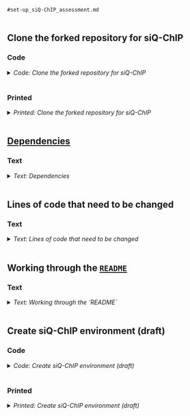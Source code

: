 
`#set-up_siQ-ChIP_assessment.md`
<br />
<br />

## Clone the forked repository for siQ-ChIP
### Code
<details>
<summary><i>Code: Clone the forked repository for siQ-ChIP</i></summary>

```bash
#!/bin/bash

cd "${HOME}/repos/2023_rDNA/src" \
    || echo "cd'ing failed; check on this"

#  Clone forked siQ-ChIP repository
if [[ ! -d siQ-ChIP ]]; then
    gh repo clone kalavattam/siQ-ChIP
fi

cd siQ-ChIP || echo "cd'ing failed; check on this"

git checkout -b cerevisiae

git push origin cerevisiae
```
</details>
<br />

### Printed
<details>
<summary><i>Printed: Clone the forked repository for siQ-ChIP</i></summary>

```txt
❯ cd "${HOME}/repos/2023_rDNA/src" \
>     || echo "cd'ing failed; check on this"


❯ if [[ ! -d siQ-ChIP ]]; then
then>     gh repo clone kalavattam/siQ-ChIP
then> fi
Cloning into 'siQ-ChIP'...
remote: Enumerating objects: 155, done.
remote: Counting objects: 100% (114/114), done.
remote: Compressing objects: 100% (106/106), done.
remote: Total 155 (delta 56), reused 27 (delta 7), pack-reused 41
Receiving objects: 100% (155/155), 33.79 MiB | 8.76 MiB/s, done.
Resolving deltas: 100% (73/73), done.
Updating upstream
From https://github.com/BradleyDickson/siQ-ChIP
 * [new branch]      master     -> upstream/master


A new release of gh is available: 2.11.3 → 2.39.2
To upgrade, run: brew update && brew upgrade gh
https://github.com/cli/cli/releases/tag/v2.39.2


❯ cd siQ-ChIP && git checkout -b cerevisiae
Switched to a new branch 'cerevisiae'


❯ git push origin cerevisiae
Total 0 (delta 0), reused 0 (delta 0), pack-reused 0
remote:
remote: Create a pull request for 'cerevisiae' on GitHub by visiting:
remote:      https://github.com/kalavattam/siQ-ChIP/pull/new/cerevisiae
remote:
To https://github.com/kalavattam/siQ-ChIP.git
 * [new branch]      cerevisiae -> cerevisiae
```
</details>
<br />

## [Dependencies]((https://github.com/kalavattam/siQ-ChIP#dependencies-and-assumptions))
### Text
<details>
<summary><i>Text: Dependencies</i></summary>

- [bc](https://anaconda.org/conda-forge/bc)
- [gfortran](https://anaconda.org/conda-forge/gfortran)
- [gnuplot](https://anaconda.org/conda-forge/gnuplot)
</details>
<br />

## Lines of code that need to be changed
### Text
<details>
<summary><i>Text: Lines of code that need to be changed</i></summary>

- [`WGfrechet.sh`](https://github.com/kalavattam/siQ-ChIP/blob/master/WGfrechet.sh)
    + [`L12`](https://github.com/kalavattam/siQ-ChIP/blob/master/WGfrechet.sh#L12)
    + [`L15-L16`](https://github.com/kalavattam/siQ-ChIP/blob/master/WGfrechet.sh#L15-L16)
    + [`L22-L34`](https://github.com/kalavattam/siQ-ChIP/blob/master/WGfrechet.sh#L22-L34)
    + `#MAYBE` [`L42-L43`](https://github.com/kalavattam/siQ-ChIP/blob/master/WGfrechet.sh#L42-L43)
- [`frechet.f90`](https://github.com/kalavattam/siQ-ChIP/blob/master/frechet.f90): It's not clear to me that anything needs to be changed here&mdash;but I am not sure.
- [`Bins.f90`](https://github.com/kalavattam/siQ-ChIP/blob/master/Bins.f90): Again, it's not clear to me that anything needs to be changed here&mdash;but I am not sure.
- [`getalpha.f90`](https://github.com/kalavattam/siQ-ChIP/blob/master/getalpha.f90): Again, it's not clear to me that anything needs to be changed here&mdash;but I am not sure.
- [`binReads.f90`](https://github.com/kalavattam/siQ-ChIP/blob/master/binReads.f90): It's not clear to me that anything needs to be changed here&mdash;but I am not sure.
</details>
<br />

## Working through the [`README`](https://github.com/BradleyDickson/siQ-ChIP#readme)
### Text
<details>
<summary><i>Text: Working through the `README`</i></summary>

#### Philosophy of use
...

To give you a quick sense of what siQ will require, you will need the following starting ingredients. We will cover all details for each of these points below.
1. <mark>bed files of aligned sequencing data</mark>
2. parameter files for siQ scaling (IP mass, input mass, average fragment length)
3. build EXPlayout file for your experiment (to define which ip, input, and parameters go together)
4. Link any annotations you want:  `ln -s PATH/your_annotations.bed ./Annotations.bed` ---> You gotta use `Annotations.bed `for the name you link to! If you have none, use `touch Annotations.bed`
5. Execute `./getsiq.sh > errorfile` or whatever is appropriate for your HPC

Each of these steps (save for generating your aligned bed files) is discussed below.

#### To perform siQ-ChIP
At this point you have determined your antibody:chromatin isotherm and managed to demonstrate clear observation of signal (captured DNA mass). Or maybe you just did ChIP without this isotherm, and that's ok. You can still apply the analysis here, but you inherit some caveats. Your samples have all been sequenced and you have mapped your data to your target genome. You will need the bed files from your alignment and you will need to prepare the following parameter files for all of your samples. (Bed files are to be sorted as usual with `sort -k1,1 -k2,2n`)

<b>Bed file format</b>: A bed file containing all QC'd paired-end reads for an IP and an INPUT sample. An example of the first few lines of one of these files are as follows where the chr, start, stop and length of reads is listed:

```txt
chr1    100000041       100000328       287
chr1    100000189       100000324       135
chr1    10000021        10000169        148
chr1    100000389       100000596       207
chr1    100000748       100001095       347
chr1    100000917       100001015       98
chr1    100000964       100001113       149
chr1    10000122        10000449        327
chr1    100001232       100001602       370
```

#### Parameter files
Each ChIP reaction has its own parameter file that contains the information required to compute the siQ-ChIP quantitative scale. Each parameter file <b><i>must</i></b> have the following information in the following format (example given below):
```txt
input sample volume
total volume before removal of input
input DNA mass (ng)
IP DNA mass (ng)
IP average fragment length (from Bioanalyzer)
input average fragment length (from Bioanalyzer)
```

An example file would look like this:
```txt
50
250
135
10
400
382
```

You may take input sample, then split the remaining chromatin for separate IPs. That's fine. Just be sure to enter the IP volume plus the input volume for the total volume in this parameter file.

At this point, you have a parameter file for each of your samples and you have a bed file for each sample (IP and input). Next, you need to build a "layout file" to tell the siQ-ChIP scripts which files go together and which samples should be quantitatively compared.

#### The EXPlayout file
siQ-ChIP enables the comparison of two or more ChIP-seq experiments. So we assume you have two IP datasets, two input datasets, and two sets of measurements required to evaluate the quantitative scale for each of these IP-cases. It is fine if you have one input that was shared for different IP.

The siQ-ChIP track for experiment 1 is built by combining IP1.bed input1.bed params1.in Likewise, the second experiment is processed using IP2.bed input2.bed params2.in. This is to say that the IP, input, and measurements (params) will be integrated to produce one track (at quantified scale) for each experiment.

To build all the siQ-ChIP tracks and to compare annotated fragment distributions and tracks, we only need to build the following EXPlayout file and make sure our params files are defined (see below). <b><i>No dashes in file names.</i></b>
```txt
#getTracks: IP.bed input.bed params output_name
IP1.bed input1.bed params1.in exp1siq
IP2.bed input2.bed params2.in exp2siq
#getResponse: CNTR.bed EXP.bed output_name
exp1siq.bed exp2siq.bed exp1TOexp2
#getFracts: data any order, last is output_name
IP1.bed IP2.bed input1.bed input2.bed MyExperiment
#END
```

If you only have one IP and one input, the you may make an EXPlayout like this:
```txt
#getTracks: IP.bed input.bed params output_name
IP1.bed input1.bed params1.in exp1siq
#getResponse: CNTR.bed EXP.bed output_name
#getFracts: data any order, last is output_name
#END
```

This will only build the siQ-scaled track that you have data for.

Likewise, you could compare two tracks that you've already built with siQ, as follows:
```txt
#getTracks: IP.bed input.bed params output_name
#getResponse: CNTR.bed EXP.bed output_name
exp1siq.bed exp2siq.bed exp1TOexp2
#getFracts: data any order, last is output_name
#END
```

This is useful if you thought of a comparison to make after you built your siQ scaled tracks, or if you acquired new data at a later time and don't need to rebuild all siQ-tracks.

The key here is that you need these section headers in EXPlayout, but the sections can be empty. Finally, you have to use the name EXPlayout. If you have to redo something or add a new comparison, save your EXPlayout to a meaningful name. Then edit it. This might get improved at a later time.

The getFracts section outputs datafiles named MyExperiment.
</details>
<br />

## Create siQ-ChIP environment (draft)
### Code
<details>
<summary><i>Code: Create siQ-ChIP environment (draft)</i></summary>

```bash
#!/bin/bash

unset envs && typeset -a envs
while IFS=$'\n' read -r line; do
    env_name=$(echo "${line}" | awk '{ print $1 }')
    envs+=( "${env_name}" )
done < <(conda info -e | grep -v "^#")
# echo_test "${envs[@]}"

EOI="siQ-ChIP_env"
found=0

for env in "${envs[@]}"; do
    if [[ "${env}" == *"${EOI}"* ]]; then
        echo "Env found amidst conda envs: ${env}."
        found=1
        break
    fi
done

if [[ ${found} -eq 0 ]]; then
    echo "Env not found amidst conda envs. Installing ${EOI}."
    mamba create \
        -n "${EOI}" \
        -c conda-forge \
        -c bioconda \
            bc \
            bedtools \
            gfortran \
            gnuplot
fi
```
</details>
<br />

### Printed
<details>
<summary><i>Printed: Create siQ-ChIP environment (draft)</i></summary>

```txt
❯ unset envs && typeset -a envs
❯ while IFS=$'\n' read -r line; do
>     env_name=$(echo "${line}" | awk '{ print $1 }')
>     envs+=( "${env_name}" )
> done < <(conda info -e | grep -v "^#")


❯ EOI="siQ-ChIP_env"
❯ found=0


❯ for env in "${envs[@]}"; do
>     if [[ "${env}" == *"${EOI}"* ]]; then
>         echo "Env found amidst conda envs: ${env}."
>         found=1
>         break
>     fi
> done
 

❯ if [[ ${found} -eq 0 ]]; then
>     echo "Env not found amidst conda envs. Installing ${EOI}."
>     mamba create \
>         -n "${EOI}" \
>         -c conda-forge \
>         -c bioconda \
>             bc \
>             bedtools \
>             gfortran \
>             gnuplot
> fi
Env not found amidst conda envs. Installing .

                  __    __    __    __
                 /  \  /  \  /  \  /  \
                /    \/    \/    \/    \
███████████████/  /██/  /██/  /██/  /████████████████████████
              /  / \   / \   / \   / \  \____
             /  /   \_/   \_/   \_/   \    o \__,
            / _/                       \_____/  `
            |/
        ███╗   ███╗ █████╗ ███╗   ███╗██████╗  █████╗
        ████╗ ████║██╔══██╗████╗ ████║██╔══██╗██╔══██╗
        ██╔████╔██║███████║██╔████╔██║██████╔╝███████║
        ██║╚██╔╝██║██╔══██║██║╚██╔╝██║██╔══██╗██╔══██║
        ██║ ╚═╝ ██║██║  ██║██║ ╚═╝ ██║██████╔╝██║  ██║
        ╚═╝     ╚═╝╚═╝  ╚═╝╚═╝     ╚═╝╚═════╝ ╚═╝  ╚═╝

        mamba (1.3.1) supported by @QuantStack

        GitHub:  https://github.com/mamba-org/mamba
        Twitter: https://twitter.com/QuantStack

█████████████████████████████████████████████████████████████


Looking for: ['bc', 'bedtools', 'gfortran', 'gnuplot']

bioconda/noarch                                      4.9MB @   3.4MB/s  1.6s
bioconda/linux-64                                    5.2MB @   2.2MB/s  2.5s
pkgs/main/linux-64                                   6.4MB @   2.7MB/s  2.8s
pkgs/r/linux-64                                               No change
pkgs/main/noarch                                              No change
pkgs/r/noarch                                                 No change
conda-forge/noarch                                  14.9MB @   4.5MB/s  3.9s
conda-forge/linux-64                                36.5MB @   5.6MB/s  7.2s
Transaction

  Prefix: /home/kalavatt/miniconda3/envs/siQ-ChIP_env

  Updating specs:

   - bc
   - bedtools
   - gfortran
   - gnuplot


  Package                           Version  Build               Channel                    Size
──────────────────────────────────────────────────────────────────────────────────────────────────
  Install:
──────────────────────────────────────────────────────────────────────────────────────────────────

  + _libgcc_mutex                       0.1  conda_forge         conda-forge/linux-64     Cached
  + _openmp_mutex                       4.5  2_gnu               conda-forge/linux-64     Cached
  + alsa-lib                         1.2.10  hd590300_0          conda-forge/linux-64     Cached
  + atk-1.0                          2.38.0  hd4edc92_1          conda-forge/linux-64     Cached
  + attr                              2.5.1  h166bdaf_1          conda-forge/linux-64     Cached
  + bc                               1.07.1  h7f98852_0          conda-forge/linux-64      103kB
  + bedtools                         2.31.1  hf5e1c6e_0          bioconda/linux-64        Cached
  + binutils_impl_linux-64             2.40  hf600244_0          conda-forge/linux-64     Cached
  + bzip2                             1.0.8  hd590300_5          conda-forge/linux-64     Cached
  + ca-certificates              2023.11.17  hbcca054_0          conda-forge/linux-64     Cached
  + cairo                            1.18.0  h3faef2a_0          conda-forge/linux-64     Cached
  + chrpath                            0.16  h7f98852_1002       conda-forge/linux-64       30kB
  + dbus                             1.13.6  h5008d03_3          conda-forge/linux-64     Cached
  + expat                             2.5.0  hcb278e6_1          conda-forge/linux-64     Cached
  + font-ttf-dejavu-sans-mono          2.37  hab24e00_0          conda-forge/noarch       Cached
  + font-ttf-inconsolata              3.000  h77eed37_0          conda-forge/noarch       Cached
  + font-ttf-source-code-pro          2.038  h77eed37_0          conda-forge/noarch       Cached
  + font-ttf-ubuntu                    0.83  h77eed37_1          conda-forge/noarch       Cached
  + fontconfig                       2.14.2  h14ed4e7_0          conda-forge/linux-64     Cached
  + fonts-conda-ecosystem                 1  0                   conda-forge/noarch       Cached
  + fonts-conda-forge                     1  0                   conda-forge/noarch       Cached
  + freetype                         2.12.1  h267a509_2          conda-forge/linux-64     Cached
  + fribidi                          1.0.10  h36c2ea0_0          conda-forge/linux-64     Cached
  + gcc                              13.2.0  h574f8da_2          conda-forge/linux-64       27kB
  + gcc_impl_linux-64                13.2.0  h338b0a0_3          conda-forge/linux-64     Cached
  + gdk-pixbuf                      2.42.10  h829c605_4          conda-forge/linux-64      572kB
  + gettext                          0.21.1  h27087fc_0          conda-forge/linux-64     Cached
  + gfortran                         13.2.0  h0584b13_2          conda-forge/linux-64       27kB
  + gfortran_impl_linux-64           13.2.0  h76e1118_3          conda-forge/linux-64     Cached
  + giflib                            5.2.1  h0b41bf4_3          conda-forge/linux-64     Cached
  + glib                             2.78.2  hfc55251_0          conda-forge/linux-64      488kB
  + glib-tools                       2.78.2  hfc55251_0          conda-forge/linux-64      112kB
  + gnuplot                           5.4.8  h142138f_0          conda-forge/linux-64        1MB
  + graphite2                        1.3.13  h58526e2_1001       conda-forge/linux-64     Cached
  + gst-plugins-base                 1.22.7  h8e1006c_0          conda-forge/linux-64     Cached
  + gstreamer                        1.22.7  h98fc4e7_0          conda-forge/linux-64     Cached
  + gtk2                            2.24.33  h90689f9_2          conda-forge/linux-64     Cached
  + harfbuzz                          8.3.0  h3d44ed6_0          conda-forge/linux-64     Cached
  + icu                                73.2  h59595ed_0          conda-forge/linux-64     Cached
  + kernel-headers_linux-64          2.6.32  he073ed8_16         conda-forge/noarch       Cached
  + keyutils                          1.6.1  h166bdaf_0          conda-forge/linux-64     Cached
  + krb5                             1.21.2  h659d440_0          conda-forge/linux-64     Cached
  + lame                              3.100  h166bdaf_1003       conda-forge/linux-64     Cached
  + ld_impl_linux-64                   2.40  h41732ed_0          conda-forge/linux-64     Cached
  + lerc                              4.0.0  h27087fc_0          conda-forge/linux-64     Cached
  + libcap                             2.69  h0f662aa_0          conda-forge/linux-64     Cached
  + libclang                         15.0.7  default_hb11cfb5_4  conda-forge/linux-64     Cached
  + libclang13                       15.0.7  default_ha2b6cf4_4  conda-forge/linux-64     Cached
  + libcups                           2.3.3  h4637d8d_4          conda-forge/linux-64     Cached
  + libdeflate                         1.19  hd590300_0          conda-forge/linux-64     Cached
  + libedit                    3.1.20191231  he28a2e2_2          conda-forge/linux-64     Cached
  + libevent                         2.1.12  hf998b51_1          conda-forge/linux-64     Cached
  + libexpat                          2.5.0  hcb278e6_1          conda-forge/linux-64     Cached
  + libffi                            3.4.2  h7f98852_5          conda-forge/linux-64     Cached
  + libflac                           1.4.3  h59595ed_0          conda-forge/linux-64     Cached
  + libgcc-devel_linux-64            13.2.0  ha9c7c90_103        conda-forge/noarch       Cached
  + libgcc-ng                        13.2.0  h807b86a_3          conda-forge/linux-64     Cached
  + libgcrypt                        1.10.3  hd590300_0          conda-forge/linux-64     Cached
  + libgd                             2.3.3  h119a65a_9          conda-forge/linux-64      224kB
  + libgfortran5                     13.2.0  ha4646dd_3          conda-forge/linux-64     Cached
  + libglib                          2.78.2  h783c2da_0          conda-forge/linux-64        3MB
  + libgomp                          13.2.0  h807b86a_3          conda-forge/linux-64     Cached
  + libgpg-error                       1.47  h71f35ed_0          conda-forge/linux-64     Cached
  + libiconv                           1.17  h166bdaf_0          conda-forge/linux-64     Cached
  + libjpeg-turbo                     3.0.0  hd590300_1          conda-forge/linux-64     Cached
  + libllvm15                        15.0.7  h5cf9203_3          conda-forge/linux-64     Cached
  + libnsl                            2.0.1  hd590300_0          conda-forge/linux-64     Cached
  + libogg                            1.3.4  h7f98852_1          conda-forge/linux-64     Cached
  + libopus                           1.3.1  h7f98852_1          conda-forge/linux-64     Cached
  + libpng                           1.6.39  h753d276_0          conda-forge/linux-64     Cached
  + libpq                              16.1  hfc447b1_0          conda-forge/linux-64        3MB
  + libsanitizer                     13.2.0  h7e041cc_3          conda-forge/linux-64     Cached
  + libsndfile                        1.2.2  hc60ed4a_1          conda-forge/linux-64     Cached
  + libsqlite                        3.44.2  h2797004_0          conda-forge/linux-64     Cached
  + libstdcxx-ng                     13.2.0  h7e041cc_3          conda-forge/linux-64     Cached
  + libsystemd0                         255  h3516f8a_0          conda-forge/linux-64      404kB
  + libtiff                           4.6.0  ha9c0a0a_2          conda-forge/linux-64     Cached
  + libuuid                          2.38.1  h0b41bf4_0          conda-forge/linux-64     Cached
  + libvorbis                         1.3.7  h9c3ff4c_0          conda-forge/linux-64     Cached
  + libwebp                           1.3.2  h658648e_1          conda-forge/linux-64       85kB
  + libwebp-base                      1.3.2  hd590300_0          conda-forge/linux-64     Cached
  + libxcb                             1.15  h0b41bf4_0          conda-forge/linux-64     Cached
  + libxkbcommon                      1.6.0  h5d7e998_0          conda-forge/linux-64     Cached
  + libxml2                          2.11.6  h232c23b_0          conda-forge/linux-64     Cached
  + libzlib                          1.2.13  hd590300_5          conda-forge/linux-64     Cached
  + lz4-c                             1.9.4  hcb278e6_0          conda-forge/linux-64     Cached
  + mpg123                           1.32.3  h59595ed_0          conda-forge/linux-64     Cached
  + mysql-common                     8.0.33  hf1915f5_6          conda-forge/linux-64     Cached
  + mysql-libs                       8.0.33  hca2cd23_6          conda-forge/linux-64     Cached
  + ncurses                             6.4  h59595ed_2          conda-forge/linux-64     Cached
  + nspr                               4.35  h27087fc_0          conda-forge/linux-64     Cached
  + nss                                3.95  h1d7d5a4_0          conda-forge/linux-64     Cached
  + openssl                           3.1.4  hd590300_0          conda-forge/linux-64     Cached
  + pango                           1.50.14  ha41ecd1_2          conda-forge/linux-64     Cached
  + pcre2                             10.42  hcad00b1_0          conda-forge/linux-64        1MB
  + pip                              23.3.1  pyhd8ed1ab_0        conda-forge/noarch       Cached
  + pixman                           0.42.2  h59595ed_0          conda-forge/linux-64     Cached
  + pthread-stubs                       0.4  h36c2ea0_1001       conda-forge/linux-64     Cached
  + pulseaudio-client                  16.1  hb77b528_5          conda-forge/linux-64     Cached
  + python                           3.12.0  hab00c5b_0_cpython  conda-forge/linux-64     Cached
  + qt-main                          5.15.8  h82b777d_17         conda-forge/linux-64       61MB
  + readline                            8.2  h8228510_1          conda-forge/linux-64     Cached
  + setuptools                       68.2.2  pyhd8ed1ab_0        conda-forge/noarch       Cached
  + sysroot_linux-64                   2.12  he073ed8_16         conda-forge/noarch       Cached
  + tk                               8.6.13  noxft_h4845f30_101  conda-forge/linux-64     Cached
  + tzdata                            2023c  h71feb2d_0          conda-forge/noarch       Cached
  + wheel                            0.42.0  pyhd8ed1ab_0        conda-forge/noarch       Cached
  + xcb-util                          0.4.0  hd590300_1          conda-forge/linux-64     Cached
  + xcb-util-image                    0.4.0  h8ee46fc_1          conda-forge/linux-64     Cached
  + xcb-util-keysyms                  0.4.0  h8ee46fc_1          conda-forge/linux-64     Cached
  + xcb-util-renderutil               0.3.9  hd590300_1          conda-forge/linux-64     Cached
  + xcb-util-wm                       0.4.1  h8ee46fc_1          conda-forge/linux-64     Cached
  + xkeyboard-config                   2.40  hd590300_0          conda-forge/linux-64     Cached
  + xorg-kbproto                      1.0.7  h7f98852_1002       conda-forge/linux-64     Cached
  + xorg-libice                       1.1.1  hd590300_0          conda-forge/linux-64     Cached
  + xorg-libsm                        1.2.4  h7391055_0          conda-forge/linux-64     Cached
  + xorg-libx11                       1.8.7  h8ee46fc_0          conda-forge/linux-64     Cached
  + xorg-libxau                      1.0.11  hd590300_0          conda-forge/linux-64     Cached
  + xorg-libxdmcp                     1.1.3  h7f98852_0          conda-forge/linux-64     Cached
  + xorg-libxext                      1.3.4  h0b41bf4_2          conda-forge/linux-64     Cached
  + xorg-libxrender                  0.9.11  hd590300_0          conda-forge/linux-64     Cached
  + xorg-libxt                        1.3.0  hd590300_1          conda-forge/linux-64     Cached
  + xorg-renderproto                 0.11.1  h7f98852_1002       conda-forge/linux-64     Cached
  + xorg-xextproto                    7.3.0  h0b41bf4_1003       conda-forge/linux-64     Cached
  + xorg-xf86vidmodeproto             2.3.1  h7f98852_1002       conda-forge/linux-64     Cached
  + xorg-xproto                      7.0.31  h7f98852_1007       conda-forge/linux-64     Cached
  + xz                                5.2.6  h166bdaf_0          conda-forge/linux-64     Cached
  + zlib                             1.2.13  hd590300_5          conda-forge/linux-64     Cached
  + zstd                              1.5.5  hfc55251_0          conda-forge/linux-64     Cached

  Summary:

  Install: 129 packages

  Total download: 71MB

──────────────────────────────────────────────────────────────────────────────────────────────────


Confirm changes: [Y/n] Y
pcre2                                                1.0MB @  11.6MB/s  0.1s
libglib                                              2.7MB @  27.4MB/s  0.1s
chrpath                                             29.6kB @ 245.7kB/s  0.1s
gcc                                                 27.0kB @ 206.7kB/s  0.1s
libpq                                                2.5MB @  15.3MB/s  0.2s
libwebp                                             84.9kB @ 482.4kB/s  0.1s
libgd                                              224.4kB @   1.1MB/s  0.1s
gfortran                                            26.5kB @ 127.6kB/s  0.1s
glib-tools                                         112.0kB @ 385.9kB/s  0.1s
bc                                                 102.7kB @ 342.5kB/s  0.3s
libsystemd0                                        404.3kB @   1.1MB/s  0.1s
gdk-pixbuf                                         572.0kB @   1.5MB/s  0.1s
glib                                               488.2kB @   1.2MB/s  0.2s
gnuplot                                              1.2MB @   2.1MB/s  0.3s
qt-main                                             61.1MB @  60.4MB/s  1.1s

Downloading and Extracting Packages

Preparing transaction: done
Verifying transaction: done
Executing transaction: done

To activate this environment, use

     $ mamba activate siQ-ChIP_env

To deactivate an active environment, use

     $ mamba deactivate
```
</details>
<br />
